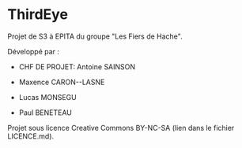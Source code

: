 # ThirdEye
Projet de S3 à EPITA du groupe "Les Fiers de Hache".

Développé par :

- CHF DE PROJET: Antoine SAINSON

- Maxence CARON--LASNE

- Lucas MONSEGU

- Paul BENETEAU



Projet sous licence Creative Commons BY-NC-SA (lien dans le fichier LICENCE.md).

